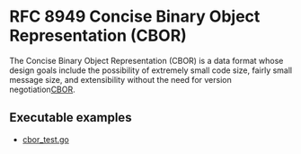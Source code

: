 # RFC 8949 Concise Binary Object Representation (CBOR)

The Concise Binary Object Representation (CBOR) is a data format whose design goals include the possibility of extremely small code size, fairly small message size, and extensibility without the need for version negotiation[CBOR](https://cbor.io/).

## Executable examples

* [cbor_test.go](../example/serial/cborser/cbor_test.go)